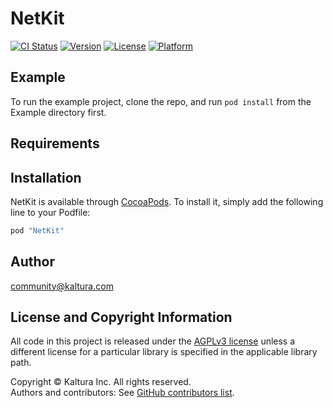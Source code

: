 # NetKit

[![CI Status](http://img.shields.io/travis/srivkas@gmail.com/NetKit.svg?style=flat)](https://travis-ci.org/srivkas@gmail.com/NetKit)
[![Version](https://img.shields.io/cocoapods/v/NetKit.svg?style=flat)](http://cocoapods.org/pods/NetKit)
[![License](https://img.shields.io/cocoapods/l/NetKit.svg?style=flat)](http://cocoapods.org/pods/NetKit)
[![Platform](https://img.shields.io/cocoapods/p/NetKit.svg?style=flat)](http://cocoapods.org/pods/NetKit)

## Example

To run the example project, clone the repo, and run `pod install` from the Example directory first.

## Requirements

## Installation

NetKit is available through [CocoaPods](http://cocoapods.org). To install
it, simply add the following line to your Podfile:

```ruby
pod "NetKit"
```

## Author

community@kaltura.com

## License and Copyright Information
All code in this project is released under the [AGPLv3 license](http://www.gnu.org/licenses/agpl-3.0.html) unless a different license for a particular library is specified in the applicable library path.   

Copyright © Kaltura Inc. All rights reserved.   
Authors and contributors: See [GitHub contributors list](https://github.com/kaltura/playkit-ios-samples/graphs/contributors).  
